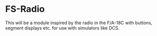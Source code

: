 # FS-Radio
This will be a module inspired by the radio in the F/A-18C with buttons, segment displays etc. for use with simulators like DCS.
